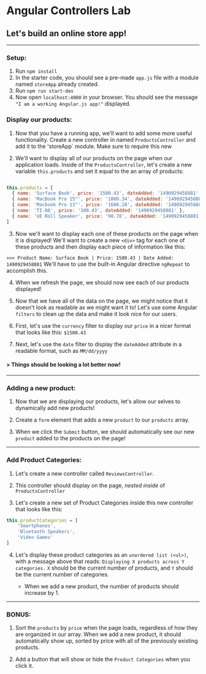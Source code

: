 # Angular Controllers Lab

## Let's build an online store app!

--- 

### Setup:
1. Run `npm install`
2. In the starter code, you should see a pre-made `app.js` file with a module named `storeApp` already created.
3. Run `npm run start-dev`
4. Now open `localhost:4000` in your browser. You should see the message `"I am a working Angular.js app!"` displayed.

### Display our products:

1. Now that you have a running app, we'll want to add some more useful functionality. Create a new controller in  named `ProductsController` and add it to the 'storeApp` module. Make sure to require this new 

2. We'll want to display all of our products on the page when our application loads. Inside of the `ProductsController`, let's create a new variable `this.products` and set it equal to the an array of products:

```javascript

this.products = [
  { name: 'Surface Book', price: '1500.43', dateAdded: '1490929458881' },
  { name: 'MacBook Pro 15"', price: '1800.34', dateAdded: '1490929458881' },
  { name: 'Macbook Pro 13"', price: '1600.28', dateAdded: '1490929458881' },
  { name: 'TI-86', price: '100.43', dateAdded: '1490929458881' },
  { name: 'UE Roll Speaker', price: '90.78', dateAdded: '1490929458881' }
]
```

3. Now we'll want to display each one of these products on the page when it is displayed! We'll want to create a new `<div>` tag for each one of these products and then display each piece of information like this: 

`>>> Product Name: Surface Book | Price: 1500.43 | Date Added: 1490929458881`
We'll have to use the built-in Angular directive `ngRepeat` to accomplish this.

4. When we refresh the page, we should now see each of our products displayed!

5. Now that we have all of the data on the page, we might notice that it doesn't look as readable as we might want it to! Let's use some Angular `filters` to clean up the data and make it look nice for our users.

6. First, let's use the `currency` filter to display our `price` in a nicer format that looks like this: `$1500.43`

7. Next, let's use the `date` filter to display the `dateAdded` attribute in a readable format, such as `MM/dd/yyyy`

#### > Things should be looking a lot better now!

---

### Adding a new product:

1. Now that we are displaying our products, let's allow our selves to dynamically add new products!

2. Create a `form` element that adds a new `product` to our `products` array.

3. When we click the `Submit` button, we should automatically see our new `product` added to the products on the page!

--- 

### Add Product Categories:

1. Let's create a new controller called `ReviewsController`.

2. This controller should display on the page, _nested inside_ of `ProductsController`

3. Let's create a new set of Product Categories inside this new controller that looks like this: 

```javascript
this.productCategories = [
	'Smartphones',
	'Bluetooth Speakers',
	'Video Games'
]
```

4. Let's display these product categories as an `unordered list (<ul>)`, with a message above that reads: `Displaying X products across Y categories.` `X` should be the current number of products, and `Y` should be the current number of categories.

	- When we add a new product, the number of products should increase by 1.

--- 

### BONUS: 

1. Sort the `products` by `price` when the page loads, regardless of how they are organized in our array. When we add a new product, it should automatically show up, sorted by price with all of the previously existing products.

2. Add a button that will show or hide the `Product Categories` when you click it. 


